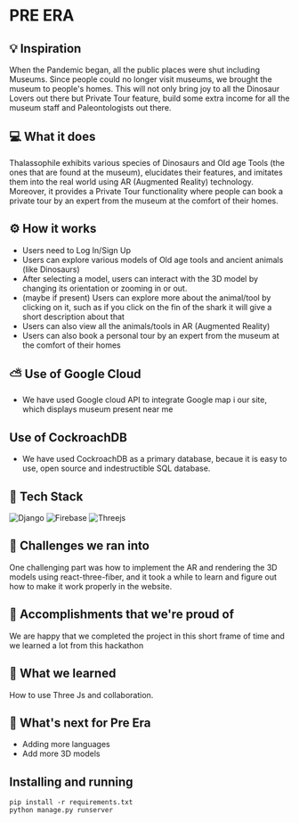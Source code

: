# PRE ERA

## 💡 Inspiration

When the Pandemic began, all the public places were shut including Museums. Since people could no longer visit museums, we brought the museum to people's homes. This will not only bring joy to all the Dinosaur Lovers out there but Private Tour feature, build some extra income for all the museum staff and Paleontologists out there.

## 💻 What it does

Thalassophile exhibits various species of Dinosaurs and Old age Tools (the ones that are found at the museum), elucidates their features, and imitates them into the real world using AR (Augmented Reality) technology. <br>
Moreover, it provides a Private Tour functionality where people can book a private tour by an expert from the museum at the comfort of their homes.

## ⚙️ How it works

- Users need to Log In/Sign Up
- Users can explore various models of Old age tools and ancient animals (like Dinosaurs)
- After selecting a model, users can interact with the 3D model by changing its orientation or zooming in or out.
- (maybe if present) Users can explore more about the animal/tool by clicking on it, such as if you click on the fin of the shark it will give a short description about that
- Users can also view all the animals/tools in AR (Augmented Reality)
- Users can also book a personal tour by an expert from the museum at the comfort of their homes

## ⛅ Use of Google Cloud

- We have used Google cloud API to integrate Google map i our site, which displays museum present near me

## Use of CockroachDB

- We have used CockroachDB as a primary database, becaue it is easy to use, open source and indestructible SQL database.

## 🔨 Tech Stack

![Django](https://img.shields.io/badge/django-%23092E20.svg?style=for-the-badge&logo=django&logoColor=white) ![Firebase](https://img.shields.io/badge/firebase-%23039BE5.svg?style=for-the-badge&logo=firebase) ![Threejs](https://img.shields.io/badge/threejs-black?style=for-the-badge&logo=three.js&logoColor=white)

## 🧠 Challenges we ran into

One challenging part was how to implement the AR and rendering the 3D models using react-three-fiber, and it took a while to learn and figure out how to make it work properly in the website.

## 🏅 Accomplishments that we're proud of

We are happy that we completed the project in this short frame of time and we learned a lot from this hackathon

## 📖 What we learned

How to use Three Js and collaboration.

## 🚀 What's next for Pre Era

- Adding more languages
- Add more 3D models

## Installing and running

```
pip install -r requirements.txt
python manage.py runserver
```
